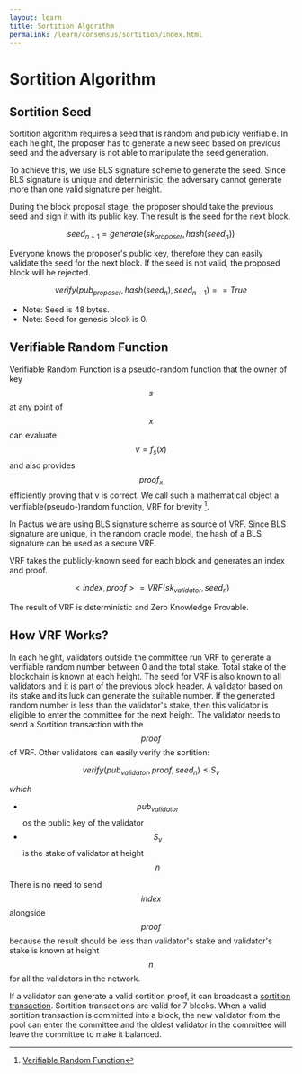 ```yaml
---
layout: learn
title: Sortition Algorithm
permalink: /learn/consensus/sortition/index.html
---
```


# Sortition Algorithm

## Sortition Seed

Sortition algorithm requires a seed that is random and publicly verifiable. In each height, the
proposer has to generate a new seed based on previous seed and the adversary is not able to
manipulate the seed generation.

To achieve this, we use BLS signature scheme to generate the seed. Since BLS signature is unique and
deterministic, the adversary cannot generate more than one valid signature per height.

During the block proposal stage, the proposer should take the previous seed and sign it with its
public key. The result is the seed for the next block.

<span v-pre>$$seed_{n+1}=generate(sk_{proposer}, hash(seed_{n}))$$</span>

Everyone knows the proposer's public key, therefore they can easily validate the seed for the next
block. If the seed is not valid, the proposed block will be rejected.

<span v-pre>$$verify(pub_{proposer}, hash(seed_{n}), seed_{n-1})==True$$</span>

- Note: Seed is 48 bytes.
- Note: Seed for genesis block is 0.

## Verifiable Random Function

Verifiable Random Function is a pseudo-random function that the owner of key <span v-pre>$$s$$</span>
at any point of <span v-pre>$$x$$</span> can evaluate <span v-pre>$$v=f_s(x)$$</span> and also provides
<span v-pre>$$proof_x$$</span> efficiently proving that v is correct. We call such a mathematical
object a verifiable(pseudo-)random function, VRF for brevity [^first].

In Pactus we are using BLS signature scheme as source of VRF. Since BLS signature are unique, in the
random oracle model, the hash of a BLS signature can be used as a secure VRF.

VRF takes the publicly-known seed for each block and generates an index and proof.

<span v-pre>$$<index, proof>=VRF(sk_{validator}, seed_{n})$$</span>

The result of VRF is deterministic and Zero Knowledge Provable.

## How VRF Works?

In each height, validators outside the committee run VRF to generate a verifiable random number
between 0 and the total stake. Total stake of the blockchain is known at each height. The seed for
VRF is also known to all validators and it is part of the previous block header. A validator based
on its stake and its luck can generate the suitable number. If the generated random number is less
than the validator's stake, then this validator is eligible to enter the committee for the next
height. The validator needs to send a Sortition transaction with the <span v-pre>$$proof$$</span> of
VRF. Other validators can easily verify the sortition:

<span v-pre>

$$
verify(pub_{validator}, proof, seed_n) \le S_v
$$

</span>

_which_

- <span v-pre>$$pub_{validator}$$</span> os the public key of the validator
- <span v-pre>$$S_v$$</span> is the stake of validator at height <span v-pre>$$n$$</span>

There is no need to send <span v-pre>$$index$$</span> alongside <span v-pre>$$proof$$</span> because the
result should be less than validator's stake and validator's stake is known at height
<span v-pre>$$n$$</span> for all the validators in the network.

If a validator can generate a valid sortition proof, it can broadcast a
[sortition transaction](../transaction/sortition.md). Sortition transactions are valid for 7 blocks.
When a valid sortition transaction is committed into a block, the new validator from the pool can
enter the committee and the oldest validator in the committee will leave the committee to make it
balanced.

[^first]: [Verifiable Random Function](https://people.csail.mit.edu/silvio/Selected%20Scientific%20Papers/Pseudo%20Randomness/Verifiable_Random_Functions.pdf)

